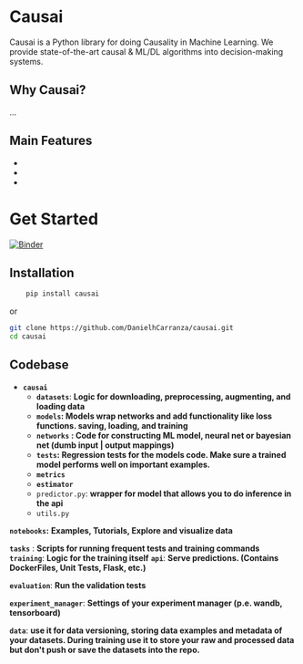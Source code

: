 # Causai
Causai is a Python library for doing Causality in Machine Learning. We provide state-of-the-art causal & ML/DL algorithms into decision-making systems.

## Why Causai?
...

## Main Features
*
* 
*  



# Get Started
[![Binder](https://mybinder.org/badge_logo.svg)](https://mybinder.org/v2/gh/DanielhCarranza/causai/master)

## Installation 
```sh
    pip install causai
```

or 

```sh
git clone https://github.com/DanielhCarranza/causai.git
cd causai
```


## Codebase

- **`causai`**
    - **`datasets`**: **Logic for downloading, preprocessing, augmenting, and loading data**
    - **`models`: Models wrap networks and add functionality like loss functions. saving, loading, and training**
    - **`networks` : Code for constructing ML model, neural net or bayesian net (dumb input | output mappings)**
    - **`tests`: Regression tests for the models code. Make sure a trained model performs well on important examples.**
    - **`metrics`**
    - **`estimator`**
    - `predictor.py`: **wrapper for model that allows you to do inference in the api**
    - `utils.py`

**`notebooks`:** **Examples, Tutorials, Explore and visualize data** 

**`tasks`** : **Scripts for running frequent tests and training commands**
**`training`**: **Logic for the training itself**
**`api`**: **Serve predictions. (Contains DockerFiles, Unit Tests, Flask, etc.)** 

**`evaluation`**: **Run the validation tests** 

**`experiment_manager`**: **Settings of your experiment manager (**p.e. wandb, tensorboard**)**

**`data`**: **use it for data versioning, storing data examples and metadata of your datasets. During training use it to store your raw and processed data but don't push or save the datasets into the repo.** 


